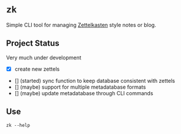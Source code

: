 # `zk`

Simple CLI tool for managing [Zettelkasten](https://zettelkasten.de/posts/overview/) style notes or blog.

## Project Status

Very much under development

- [x] create new zettels
- [] (started) sync function to keep database consistent with zettels
- [] (maybe) support for multiple metadatabase formats
- [] (maybe) update metadatabase through CLI commands

## Use

`zk --help`
